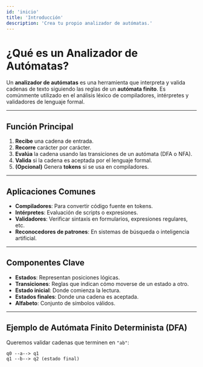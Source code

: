 ```yaml
---
id: 'inicio'
title: 'Introducción'
description: 'Crea tu propio analizador de autómatas.'
---
```


# ¿Qué es un Analizador de Autómatas?

Un **analizador de autómatas** es una herramienta que interpreta y valida cadenas de texto siguiendo las reglas de un **autómata finito**. Es comúnmente utilizado en el análisis léxico de compiladores, intérpretes y validadores de lenguaje formal.

---

## Función Principal

1. **Recibe** una cadena de entrada.
2. **Recorre** carácter por carácter.
3. **Evalúa** la cadena usando las transiciones de un autómata (DFA o NFA).
4. **Valida** si la cadena es aceptada por el lenguaje formal.
5. **(Opcional)** Genera **tokens** si se usa en compiladores.

---

## Aplicaciones Comunes

- **Compiladores**: Para convertir código fuente en tokens.
- **Intérpretes**: Evaluación de scripts o expresiones.
- **Validadores**: Verificar sintaxis en formularios, expresiones regulares, etc.
- **Reconocedores de patrones**: En sistemas de búsqueda o inteligencia artificial.

---

## Componentes Clave

- **Estados**: Representan posiciones lógicas.
- **Transiciones**: Reglas que indican cómo moverse de un estado a otro.
- **Estado inicial**: Donde comienza la lectura.
- **Estados finales**: Donde una cadena es aceptada.
- **Alfabeto**: Conjunto de símbolos válidos.

---

## Ejemplo de Autómata Finito Determinista (DFA)

Queremos validar cadenas que terminen en `"ab"`:

```text
q0 --a--> q1
q1 --b--> q2 (estado final)
